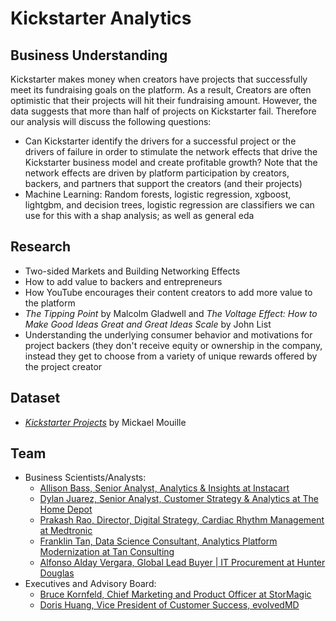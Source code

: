# Kickstarter Analytics

## Business Understanding
Kickstarter makes money when creators have projects that successfully meet its fundraising goals on the platform. As a result, Creators are often optimistic that their projects will hit their fundraising amount. However, the data suggests that more than half of projects on Kickstarter fail. Therefore our analysis will discuss the following questions:
* Can Kickstarter identify the drivers for a successful project or the drivers of failure in order to stimulate the network effects that drive the Kickstarter business model and create profitable growth? Note that the network effects are driven by platform participation by creators, backers, and partners that support the creators (and their projects)
* Machine Learning: Random forests, logistic regression, xgboost, lightgbm, and decision trees, logistic regression are classifiers we can use for this with a shap analysis; as well as general eda

## Research
* Two-sided Markets and Building Networking Effects
* How to add value to backers and entrepreneurs
* How YouTube encourages their content creators to add more value to the platform
* _The Tipping Point_ by Malcolm Gladwell and _The Voltage Effect: How to Make Good Ideas Great and Great Ideas Scale_ by John List
* Understanding the underlying consumer behavior and motivations for project backers (they don't receive equity or ownership in the company, instead they get to choose from a variety of unique rewards offered by the project creator

## Dataset
* [_Kickstarter Projects_](https://www.kaggle.com/datasets/kemical/kickstarter-projects) by Mickael Mouille

## Team
* Business Scientists/Analysts:
  * [Allison Bass, Senior Analyst, Analytics & Insights at Instacart](https://www.linkedin.com/in/allisonhbass/)
  * [Dylan Juarez, Senior Analyst, Customer Strategy & Analytics at The Home Depot](https://www.linkedin.com/in/dylan-juarez-318192151/)
  * [Prakash Rao, Director, Digital Strategy, Cardiac Rhythm Management at Medtronic](https://www.linkedin.com/in/prakashrao23/)
  * [Franklin Tan, Data Science Consultant, Analytics Platform Modernization at Tan Consulting](https://www.linkedin.com/in/franklinjtan/)
  * [Alfonso Alday Vergara, Global Lead Buyer | IT Procurement at Hunter Douglas](https://www.linkedin.com/in/alfonso-alday-vergara-a37802130/)
* Executives and Advisory Board:
  * [Bruce Kornfeld, Chief Marketing and Product Officer at StorMagic](https://www.linkedin.com/in/brucekornfeld/)
  * [Doris Huang, Vice President of Customer Success, evolvedMD](https://www.linkedin.com/in/doris-huang-a1598836/)
